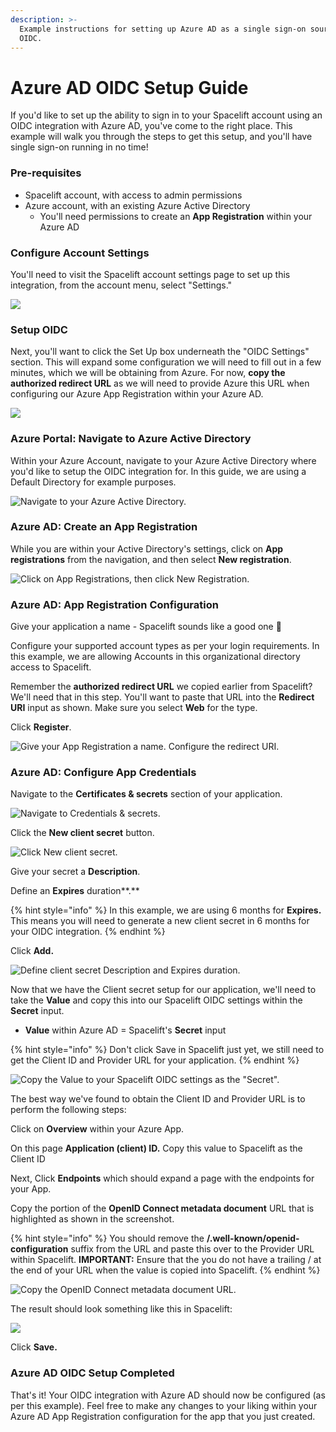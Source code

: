 ```yaml
---
description: >-
  Example instructions for setting up Azure AD as a single sign-on source via
  OIDC.
---
```


# Azure AD OIDC Setup Guide

If you'd like to set up the ability to sign in to your Spacelift account using an OIDC integration with Azure AD, you've come to the right place. This example will walk you through the steps to get this setup, and you'll have single sign-on running in no time!

### Pre-requisites

* Spacelift account, with access to admin permissions
* Azure account, with an existing Azure Active Directory
  * You'll need permissions to create an **App Registration** within your Azure AD

### Configure Account Settings

You'll need to visit the Spacelift account settings page to set up this integration, from the account menu, select "Settings."

![](../../.gitbook/assets/1-spacelift-account-settings.png)

### Setup OIDC

Next, you'll want to click the Set Up box underneath the "OIDC Settings" section. This will expand some configuration we will need to fill out in a few minutes, which we will be obtaining from Azure. For now, **copy the authorized redirect URL** as we will need to provide Azure this URL when configuring our Azure App Registration within your Azure AD.

![](../../.gitbook/assets/2-spacelift-copy-exchange-url.png)

### Azure Portal: Navigate to Azure Active Directory

Within your Azure Account, navigate to your Azure Active Directory where you'd like to setup the OIDC integration for. In this guide, we are using a Default Directory for example purposes.

![Navigate to your Azure Active Directory.](../../.gitbook/assets/1-azure-navigate-to-azure-ad.png)

### Azure AD: Create an App Registration

While you are within your Active Directory's settings, click on **App registrations** from the navigation, and then select **New registration**.

![Click on App Registrations, then click New Registration.](../../.gitbook/assets/2-azure-ad-new-registration.png)

### Azure AD: App Registration Configuration

Give your application a name - Spacelift sounds like a good one :clap:

Configure your supported account types as per your login requirements. In this example, we are allowing Accounts in this organizational directory access to Spacelift.

Remember the **authorized redirect URL** we copied earlier from Spacelift? We'll need that in this step. You'll want to paste that URL into the **Redirect URI** input as shown. Make sure you select **Web** for the type.

Click **Register**.

![Give your App Registration a name. Configure the redirect URI.](../../.gitbook/assets/3-azure-create-app-integration-step-1.png)

### Azure AD: Configure App Credentials

Navigate to the **Certificates & secrets** section of your application.

![Navigate to Credentials & secrets.](../../.gitbook/assets/3-azure-navigate-to-credentials.png)

Click the **New client secret** button.

![Click New client secret.](../../.gitbook/assets/4-azure-new-client-secret.png)

Give your secret a **Description**.

Define an **Expires** duration**.**

{% hint style="info" %}
In this example, we are using 6 months for **Expires.** This means you will need to generate a new client secret in 6 months for your OIDC integration.&#x20;
{% endhint %}

Click **Add.**

![Define client secret Description and Expires duration.](../../.gitbook/assets/5-azure-new-secret.png)

Now that we have the Client secret setup for our application, we'll need to take the **Value** and copy this into our Spacelift OIDC settings within the **Secret** input.

* **Value** within Azure AD = Spacelift's **Secret** input

{% hint style="info" %}
Don't click Save in Spacelift just yet, we still need to get the Client ID and Provider URL for your application.
{% endhint %}

![Copy the Value to your Spacelift OIDC settings as the "Secret".](<../../.gitbook/assets/Screen Shot 2022-04-14 at 11.03.31 AM.png>)

The best way we've found to obtain the Client ID and Provider URL is to perform the following steps:

Click on **Overview** within your Azure App.

On this page **Application (client) ID.** Copy this value to Spacelift as the Client ID

Next, Click **Endpoints** which should expand a page with the endpoints for your App.

Copy the portion of the **OpenID Connect metadata document** URL that is highlighted as shown in the screenshot.&#x20;

{% hint style="info" %}
You should remove the **/.well-known/openid-configuration** suffix from the URL and paste this over to the Provider URL within Spacelift. **IMPORTANT:** Ensure that the you do not have a trailing / at the end of your URL when the value is copied into Spacelift.
{% endhint %}

![Copy the OpenID Connect metadata document URL.](../../.gitbook/assets/6-azure-obtain-provider-url.png)

The result should look something like this in Spacelift:

![](<../../.gitbook/assets/7-spacelift-oidc-setup-result (1).png>)

Click **Save.**

### Azure AD OIDC Setup Completed

That's it! Your OIDC integration with Azure AD should now be configured (as per this example). Feel free to make any changes to your liking within your Azure AD App Registration configuration for the app that you just created.

